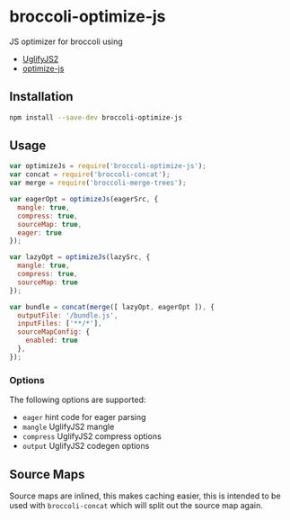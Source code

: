 # broccoli-optimize-js

JS optimizer for broccoli using

* [UglifyJS2](https://github.com/mishoo/UglifyJS2)
* [optimize-js](https://github.com/nolanlawson/optimize-js)

## Installation

```bash
npm install --save-dev broccoli-optimize-js
```

## Usage

```js
var optimizeJs = require('broccoli-optimize-js');
var concat = require('broccoli-concat');
var merge = require('broccoli-merge-trees');

var eagerOpt = optimizeJs(eagerSrc, {
  mangle: true,
  compress: true,
  sourceMap: true,
  eager: true
});

var lazyOpt = optimizeJs(lazySrc, {
  mangle: true,
  compress: true,
  sourceMap: true
});

var bundle = concat(merge([ lazyOpt, eagerOpt ]), {
  outputFile: '/bundle.js',
  inputFiles: ['**/*'],
  sourceMapConfig: {
    enabled: true
  },
});
```

### Options

The following options are supported:

* `eager` hint code for eager parsing
* `mangle` UglifyJS2 mangle
* `compress` UglifyJS2 compress options
* `output` UglifyJS2 codegen options

## Source Maps

Source maps are inlined, this makes caching easier, this is intended to be used
with `broccoli-concat` which will split out the source map again.
